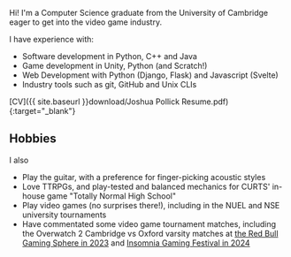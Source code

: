 Hi! I'm a Computer Science graduate from the University of Cambridge eager to get into the video game industry.

I have experience with:
- Software development in Python, C++ and Java
- Game development in Unity, Python (and Scratch!)
- Web Development with Python (Django, Flask) and Javascript (Svelte)
- Industry tools such as git, GitHub and Unix CLIs

[CV]({{ site.baseurl }}download/Joshua Pollick Resume.pdf){:target="_blank"}

## Hobbies
I also
- Play the guitar, with a preference for finger-picking acoustic styles
- Love TTRPGs, and play-tested and balanced mechanics for CURTS' in-house game "Totally Normal High School"
- Play video games (no surprises there!), including in the NUEL and NSE university tournaments
- Have commentated some video game tournament matches, including the Overwatch 2 Cambridge vs Oxford varsity matches at [the Red Bull Gaming Sphere in 2023](https://youtu.be/JvjkFmFBgZ4) and [Insomnia Gaming Festival in 2024](https://www.twitch.tv/videos/2127447965)